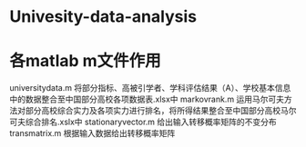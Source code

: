# Univesity-data-analysis
# 各matlab m文件作用
universitydata.m 
将部分指标、高被引学者、学科评估结果（A）、学校基本信息中的数据整合至中国部分高校各项数据表.xlsx中
markovrank.m
运用马尔可夫方法对部分高校综合实力及各项实力进行排名，将所得结果整合至中国部分高校马尔可夫综合排名.xslx中
stationaryvector.m
给出输入转移概率矩阵的不变分布
transmatrix.m
根据输入数据给出转移概率矩阵
